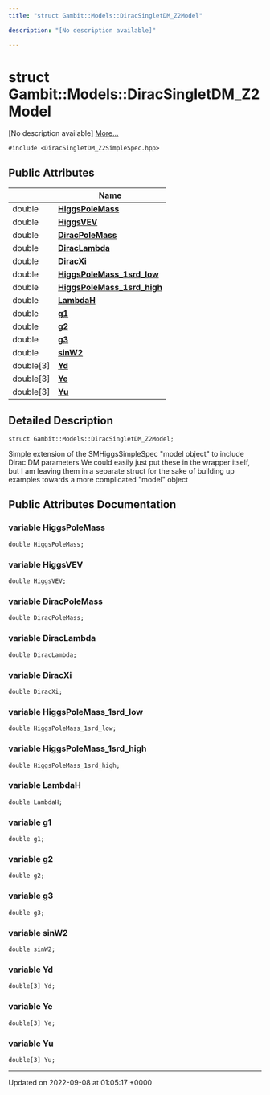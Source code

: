 ```yaml
---
title: "struct Gambit::Models::DiracSingletDM_Z2Model"

description: "[No description available]"

---
```


# struct Gambit::Models::DiracSingletDM_Z2Model



[No description available] [More...](#detailed-description)


`#include <DiracSingletDM_Z2SimpleSpec.hpp>`

## Public Attributes

|                | Name           |
| -------------- | -------------- |
| double | **[HiggsPoleMass](/documentation/code/classes/structgambit_1_1models_1_1diracsingletdm__z2model/)**  |
| double | **[HiggsVEV](/documentation/code/classes/structgambit_1_1models_1_1diracsingletdm__z2model/)**  |
| double | **[DiracPoleMass](/documentation/code/classes/structgambit_1_1models_1_1diracsingletdm__z2model/)**  |
| double | **[DiracLambda](/documentation/code/classes/structgambit_1_1models_1_1diracsingletdm__z2model/)**  |
| double | **[DiracXi](/documentation/code/classes/structgambit_1_1models_1_1diracsingletdm__z2model/)**  |
| double | **[HiggsPoleMass_1srd_low](/documentation/code/classes/structgambit_1_1models_1_1diracsingletdm__z2model/)**  |
| double | **[HiggsPoleMass_1srd_high](/documentation/code/classes/structgambit_1_1models_1_1diracsingletdm__z2model/)**  |
| double | **[LambdaH](/documentation/code/classes/structgambit_1_1models_1_1diracsingletdm__z2model/)**  |
| double | **[g1](/documentation/code/classes/structgambit_1_1models_1_1diracsingletdm__z2model/)**  |
| double | **[g2](/documentation/code/classes/structgambit_1_1models_1_1diracsingletdm__z2model/)**  |
| double | **[g3](/documentation/code/classes/structgambit_1_1models_1_1diracsingletdm__z2model/)**  |
| double | **[sinW2](/documentation/code/classes/structgambit_1_1models_1_1diracsingletdm__z2model/)**  |
| double[3] | **[Yd](/documentation/code/classes/structgambit_1_1models_1_1diracsingletdm__z2model/)**  |
| double[3] | **[Ye](/documentation/code/classes/structgambit_1_1models_1_1diracsingletdm__z2model/)**  |
| double[3] | **[Yu](/documentation/code/classes/structgambit_1_1models_1_1diracsingletdm__z2model/)**  |

## Detailed Description

```
struct Gambit::Models::DiracSingletDM_Z2Model;
```


Simple extension of the SMHiggsSimpleSpec "model object" to include Dirac DM parameters We could easily just put these in the wrapper itself, but I am leaving them in a separate struct for the sake of building up examples towards a more complicated "model" object 

## Public Attributes Documentation

### variable HiggsPoleMass

```
double HiggsPoleMass;
```


### variable HiggsVEV

```
double HiggsVEV;
```


### variable DiracPoleMass

```
double DiracPoleMass;
```


### variable DiracLambda

```
double DiracLambda;
```


### variable DiracXi

```
double DiracXi;
```


### variable HiggsPoleMass_1srd_low

```
double HiggsPoleMass_1srd_low;
```


### variable HiggsPoleMass_1srd_high

```
double HiggsPoleMass_1srd_high;
```


### variable LambdaH

```
double LambdaH;
```


### variable g1

```
double g1;
```


### variable g2

```
double g2;
```


### variable g3

```
double g3;
```


### variable sinW2

```
double sinW2;
```


### variable Yd

```
double[3] Yd;
```


### variable Ye

```
double[3] Ye;
```


### variable Yu

```
double[3] Yu;
```


-------------------------------

Updated on 2022-09-08 at 01:05:17 +0000